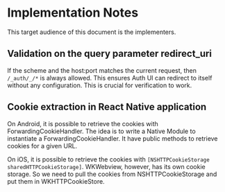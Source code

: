 # Implementation Notes

This target audience of this document is the implementers.

## Validation on the query parameter redirect_uri

If the scheme and the host:port matches the current request, then `/_auth/_/*` is always allowed. This ensures Auth UI can redirect to itself without any configuration. This is crucial for verification to work.

## Cookie extraction in React Native application

On Android, it is possible to retrieve the cookies with ForwardingCookieHandler. The idea is to write a Native Module to instantiate a ForwardingCookieHandler. It have public methods to retrieve cookies for a given URL.

On iOS, it is possible to retrieve the cookies with `[NSHTTPCookieStorage sharedHTTPCookieStorage]`. WKWebview, however, has its own cookie storage. So we need to pull the cookies from NSHTTPCookieStorage and put them in WKHTTPCookieStore.
